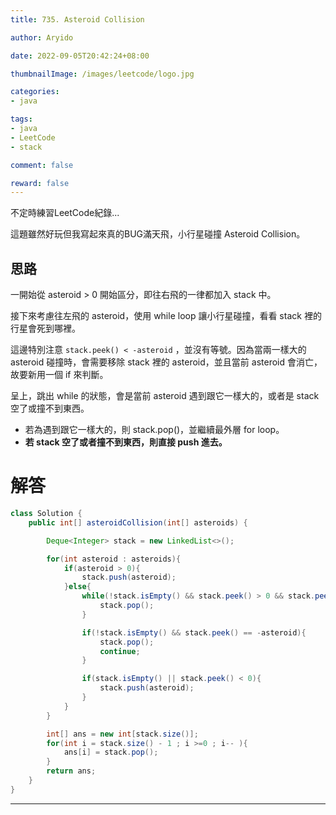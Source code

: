 ```yaml
---
title: 735. Asteroid Collision

author: Aryido

date: 2022-09-05T20:42:24+08:00

thumbnailImage: /images/leetcode/logo.jpg

categories:
- java

tags:
- java
- LeetCode
- stack

comment: false

reward: false
---
```

<!--BODY-->
不定時練習LeetCode紀錄...

這題雖然好玩但我寫起來真的BUG滿天飛，小行星碰撞 Asteroid Collision。

<!--more-->
## 思路
一開始從 asteroid > 0 開始區分，即往右飛的一律都加入 stack 中。

接下來考慮往左飛的 asteroid，使用 while loop 讓小行星碰撞，看看 stack 裡的行星會死到哪裡。

這邊特別注意 `stack.peek() < -asteroid` ，並沒有等號。因為當兩一樣大的 asteroid 碰撞時，會需要移除 stack 裡的 asteroid，並且當前 asteroid 會消亡，故要新用一個 if 來判斷。

呈上，跳出 while 的狀態，會是當前 asteroid 遇到跟它一樣大的，或者是 stack 空了或撞不到東西。
- 若為遇到跟它一樣大的，則 stack.pop()，並繼續最外層 for loop。
- **若 stack 空了或者撞不到東西，則直接 push 進去。**

# 解答
```java
class Solution {
    public int[] asteroidCollision(int[] asteroids) {

        Deque<Integer> stack = new LinkedList<>();

        for(int asteroid : asteroids){
            if(asteroid > 0){
                stack.push(asteroid);
            }else{
                while(!stack.isEmpty() && stack.peek() > 0 && stack.peek() < -asteroid){
                    stack.pop();
                }

                if(!stack.isEmpty() && stack.peek() == -asteroid){
                    stack.pop();
                    continue;
                }

                if(stack.isEmpty() || stack.peek() < 0){
                    stack.push(asteroid);
                }
            }
        }

        int[] ans = new int[stack.size()];
        for(int i = stack.size() - 1 ; i >=0 ; i-- ){
            ans[i] = stack.pop();
        }
        return ans;
    }
}
```
---